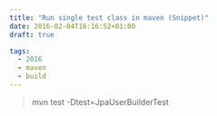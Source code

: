 ```yaml
---
title: "Run single test class in maven (Snippet)"
date: 2016-02-04T16:16:52+01:00
draft: true

tags: 
  - 2016
  - maven
  - build
---
```


> mvn test -Dtest=JpaUserBuilderTest
